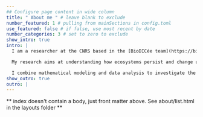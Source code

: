 ```yaml
---
## Configure page content in wide column
title: " About me " # leave blank to exclude
number_featured: 1 # pulling from mainSections in config.toml
use_featured: false # if false, use most recent by date
number_categories: 3 # set to zero to exclude
show_intro: true
intro: |
  I am a researcher at the CNRS based in the [BioDICée team](https://biodicee.edu.umontpellier.fr/) at the Institut des Sciences de l’Evolution de Montpellier [(ISEM)](https://isem-evolution.fr/), France. I am also an external professor at the [Santa Fe Institute](https://santafe.edu/) (NM, USA). 

  My research aims at understanding how ecosystems persist and change under pressures from changing climate and land use. What makes ecosystems resilient to changes and what makes them fragile?

  I combine mathematical modeling and data analysis to investigate the role of ecological interactions (in particular facilitation) in stabilizing and destabilizing ecosystems, but also to develop indicators of resilience that could warn us of approaching ecosystem shifts.
show_outro: true
outro: |
---
```


** index doesn't contain a body, just front matter above.
See about/list.html in the layouts folder **